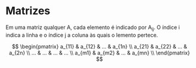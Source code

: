 # Matrizes

<p>
Em uma matriz qualquer A, cada elemento é indicado por A<sub>ij</sub>. O índice 
i indica a linha e o índice j a coluna às quais o lemento pertece.
</p>

$$
\begin{pmatrix}
a_{11} & a_{12} & ... & a_{1n} \\
a_{21} & a_{22} & ... & a_{2n} \\
... & ...  & ... & ... \\
a_{m1} & a_{m2} & ... & a_{mn} \\
\end{pmatrix}
$$

